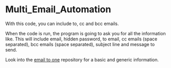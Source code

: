 # Multi_Email_Automation

With this code, you can include to, cc and bcc emails.

When the code is run, the program is going to ask you for all the information like. This will include email, hidden password, to email, cc emails (space separated), bcc emails (space separated), subject line and message to send.

Look into the [email to one](https://github.com/KAR180419/Email_via_Python) repository for a basic and generic information.
